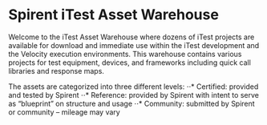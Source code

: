 # Spirent iTest Asset Warehouse

Welcome to the iTest Asset Warehouse where dozens of iTest projects are available for download and immediate use within the iTest development and the Velocity execution environments. This warehouse contains various projects for test equipment, devices, and frameworks including quick call libraries and response maps.

The assets are categorized into three different levels:
⋅⋅* Certified:  provided and tested by Spirent
⋅⋅* Reference:  provided by Spirent with intent to serve as “blueprint” on structure and usage
⋅⋅* Community:  submitted by Spirent or community – mileage may vary        
